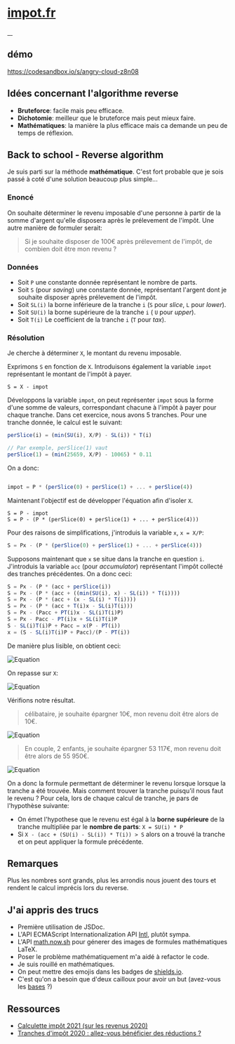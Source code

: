 # [impot.fr](https://github.com/Grafikart/Challenges/tree/master/JS/2-Impot.fr)

<a href="https://www.economie.gouv.fr/particuliers/tranches-imposition-impot-revenu#etapescalculir">
    <img src="https://img.shields.io/badge/economie-🇫🇷gouv.fr-blue.svg" alt=""/>
</a>
<a href="https://github.com/Grafikart/Challenges/tree/master/JS/2-Impot.fr">
    <img src="https://img.shields.io/badge/challenge-🦝 grafikart-blue.svg?logo=github" alt=""/>
</a>
<a href="https://www.youtube.com/watch?v=cX-5J_cy8TM">
    <img src="https://img.shields.io/badge/youtube-video-red.svg?logo=youtube" alt=""/>
</a>
<a href="https://codesandbox.io/s/angry-cloud-z8n08">
    <img src="https://img.shields.io/badge/demo-codesandbox-black.svg?black=codesandbox" alt=""/>
</a>


## démo 
https://codesandbox.io/s/angry-cloud-z8n08


## Idées concernant l'algorithme reverse

 - **Bruteforce**: facile mais peu efficace.
 - **Dichotomie**: meilleur que le bruteforce mais peut mieux faire.
 - **Mathématiques**: la manière la plus efficace mais ca demande un peu de temps de réflexion.


## Back to school - Reverse algorithm

Je suis parti sur la méthode **mathématique**. C'est fort probable que je sois passé à coté d'une solution beaucoup plus simple...


### Enoncé

On souhaite déterminer le revenu imposable d'une personne à partir de la somme d'argent qu'elle disposera après le prélevement de l'impôt. Une autre manière de formuler serait:
> Si je souhaite disposer de 100€ après prélevement de l'impôt, de combien doit être mon revenu ?


### Données

- Soit `P` une constante donnée représentant le nombre de parts.
- Soit `S` (pour *saving*) une constante donnée, représentant l'argent dont je souhaite disposer après prélevement de l'impôt.
- Soit `SL(i)` la borne inférieure de la tranche `i` (`S` pour *slice*, `L` pour *lower*).
- Soit `SU(i)` la borne supérieure de la tranche `i` ( `U` pour *upper*).
- Soit `T(i)` Le coefficient de la tranche `i` (`T` pour *tax*).



### Résolution
Je cherche à déterminer `X`, le montant du revenu imposable.


Exprimons `S` en fonction de `X`.
Introduisons également la variable `impot` représentant le montant de l'impôt à payer.
```
S = X - impot
```

Développons la variable `impot`, on peut représenter `impot` sous la forme d'une somme de valeurs, correspondant chacune à l'impôt à payer pour chaque tranche. Dans cet exercice, nous avons 5 tranches. Pour une tranche donnée, le calcul est le suivant:
```js
perSlice(i) = (min(SU(i), X/P) - SL(i)) * T(i) 

// Par exemple, perSlice(1) vaut 
perSlice(1) = (min(25659, X/P) - 10065) * 0.11
```

On a donc:

```js

impot = P * (perSlice(0) + perSlice(1) + ... + perSlice(4))
```

Maintenant l'objectif est de développer l'équation afin d'isoler `X`.
```
S = P - impot
S = P - (P * (perSlice(0) + perSlice(1) + ... + perSlice(4)))
```

Pour des raisons de simplifications, j'introduis la variable `x`, `x = X/P`:

```js
S = Px - (P * (perSlice(0) + perSlice(1) + ... + perSlice(4)))
```

Supposons maintenant que `x` se situe dans la tranche en question `i`. J'introduis la variable `acc` (pour *accumulator*) représentant l'impôt collecté des tranches précédentes. On a donc ceci:
```js
S = Px - (P * (acc + perSlice(i))
S = Px - (P * (acc + ((min(SU(i), x) - SL(i)) * T(i))))
S = Px - (P * (acc + (x - SL(i) * T(i))))
S = Px - (P * (acc + T(i)x - SL(i)T(i)))
S = Px - (Pacc + PT(i)x - SL(i)T(i)P)
S = Px - Pacc - PT(i)x + SL(i)T(i)P
S - SL(i)T(i)P + Pacc = x(P - PT(i))
x = (S - SL(i)T(i)P + Pacc)/(P - PT(i))
```

De manière plus lisible, on obtient ceci:

![Equation](https://math.now.sh?from=x%20%3D%20%5Cfrac%7B%28S%20-%20SL(i%29T(i)P%20%2B%20P*%20acc)%7D%7BP%20-%20PT(i)%7D)


On repasse sur `X`:

![Equation](https://math.now.sh?from=X%20%3D%20%5Cfrac%7B%28S%20-%20SL(i%29T(i)P%20%2B%20P*%20acc)%7D%7B1%20-%20T(i)%7D)



Vérifions notre résultat.

> célibataire, je souhaite épargner 10€, mon revenu doit être alors de 10€.

![Equation](https://math.now.sh?from=%5Cfrac%7B%2810%20-%200%20*%200%20*%201%20%2B%201*0%29%7D%7B1%20-%200%7D%20%3D%2010)


> En couple, 2 enfants, je souhaite épargner 53 117€, mon revenu doit être alors de 55 950€.

![Equation](https://math.now.sh?from=%5Cfrac%7B53117%20-%2010065%20*%200.11%20*%203%20%2B%203*0%7D%7B1%20-%200.11%7D%20%5Csimeq%2055950%2C05)



On a donc la formule permettant de déterminer le revenu lorsque lorsque la tranche a été trouvée. Mais comment trouver la tranche puisqu'il nous faut le revenu ? Pour cela, lors de chaque calcul de tranche, je pars de l'hypothèse suivante:
 - On émet l'hypothese que le revenu est égal à la **borne supérieure** de la tranche multipliée par le **nombre de parts**: `X = SU(i) * P`
 - Si `X - (acc + (SU(i) - SL(i)) * T(i)) > S` alors on a trouvé la tranche et on peut appliquer la formule précédente.


## Remarques

Plus les nombres sont grands, plus les arrondis nous jouent des tours et rendent le calcul imprécis lors du reverse.


## J'ai appris des trucs

 - Première utilisation de JSDoc.
 - L'API  ECMAScript Internationalization API [Intl](https://developer.mozilla.org/en-US/docs/Web/JavaScript/Reference/Global_Objects/Intl), plutôt sympa.
 - L'API [math.now.sh](https://math.now.sh) pour génerer des images de formules mathématiques LaTeX. 
 - Poser le problème mathématiquement m'a aidé à refactor le code.
 - Je suis rouillé en mathématiques.
 - On peut mettre des emojis dans les badges de [shields.io](https://shields.io).
 - C'est qu'on a besoin que d'deux cailloux pour avoir un but (avez-vous les [bases](https://youtu.be/2plxPVOI6lo?t=81) ?)


## Ressources
 - [Calculette impôt 2021 (sur les revenus 2020)](https://www.francetransactions.com/impots/calcul-impot-2020-revenus-2020.html)
 - [Tranches d'impôt 2020 : allez-vous bénéficier des réductions ?](https://www.tacotax.fr/guides/impot-sur-le-revenu/taux-tranches-baremes-impot-sur-le-revenu/tranches-d-impot-2020)